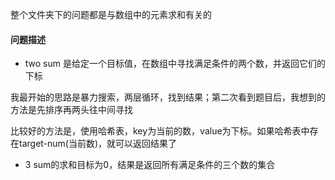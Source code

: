整个文件夹下的问题都是与数组中的元素求和有关的

#### 问题描述

- two sum 是给定一个目标值，在数组中寻找满足条件的两个数，并返回它们的下标

我最开始的思路是暴力搜索，两层循环，找到结果；第二次看到题目后，我想到的方法是先排序再两头往中间寻找

比较好的方法是，使用哈希表，key为当前的数，value为下标。如果哈希表中存在target-num(当前数)，就可以返回结果了

- 3 sum的求和目标为0，结果是返回所有满足条件的三个数的集合
